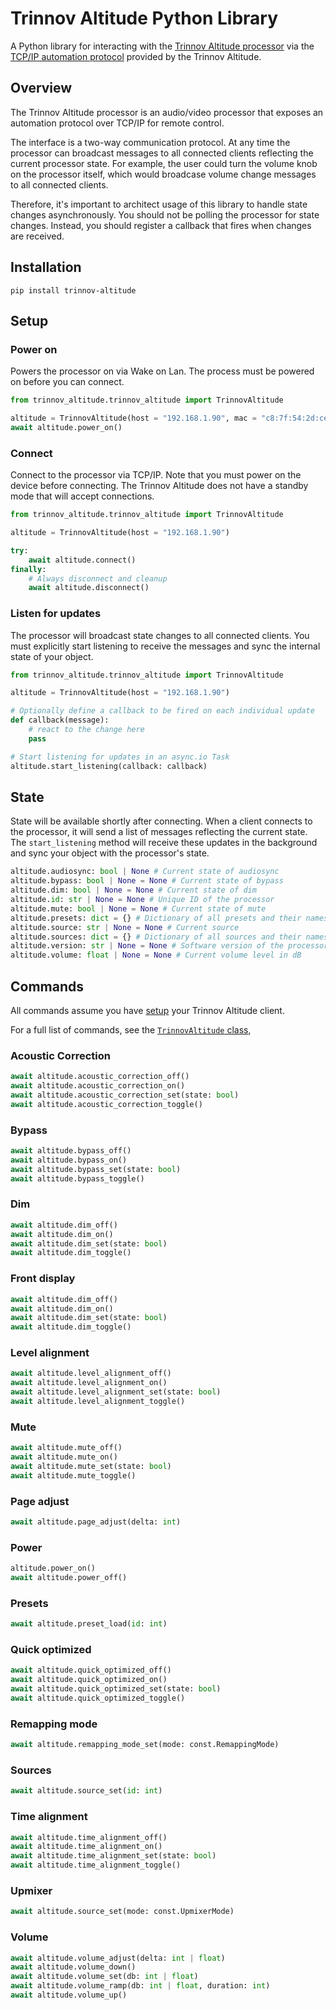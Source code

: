 # Trinnov Altitude Python Library

A Python library for interacting with the [Trinnov Altitude processor](https://www.trinnov.com/en/products/altitude32/) via the
[TCP/IP automation protocol](docs/Alititude%20Protocol.pdf) provided by the Trinnov Altitude.

## Overview

The Trinnov Altitude processor is an audio/video processor that exposes an
automation protocol over TCP/IP for remote control.

The interface is a two-way communication protocol. At any time the processor
can broadcast messages to all connected clients reflecting the current
processor state. For example, the user could turn the volume knob on the
processor itself, which would broadcase volume change messages to all connected
clients.

Therefore, it's important to architect usage of this library to handle state
changes asynchronously. You should not be polling the processor for state
changes. Instead, you should register a callback that fires when changes are
received.

## Installation

```
pip install trinnov-altitude
```

## Setup

### Power on

Powers the processor on via Wake on Lan. The process must be powered on
before you can connect.

```python
from trinnov_altitude.trinnov_altitude import TrinnovAltitude

altitude = TrinnovAltitude(host = "192.168.1.90", mac = "c8:7f:54:2d:ce:f2")
await altitude.power_on()
```

### Connect

Connect to the processor via TCP/IP. Note that you must power on the device
before connecting. The Trinnov Altitude does not have a standby mode that will
accept connections.

```python
from trinnov_altitude.trinnov_altitude import TrinnovAltitude

altitude = TrinnovAltitude(host = "192.168.1.90")

try:
    await altitude.connect()
finally:
    # Always disconnect and cleanup
    await altitude.disconnect()
```

### Listen for updates

The processor will broadcast state changes to all connected clients. You must
explicitly start listening to receive the messages and sync the internal state
of your object.

```python
from trinnov_altitude.trinnov_altitude import TrinnovAltitude

altitude = TrinnovAltitude(host = "192.168.1.90")

# Optionally define a callback to be fired on each individual update
def callback(message):
    # react to the change here
    pass

# Start listening for updates in an async.io Task
altitude.start_listening(callback: callback)
```

## State

State will be available shortly after connecting. When a client connects to the
processor, it will send a list of messages reflecting the current state. The
`start_listening` method will receive these updates in the background and sync
your object with the processor's state.

```python
altitude.audiosync: bool | None # Current state of audiosync
altitude.bypass: bool | None = None # Current state of bypass
altitude.dim: bool | None = None # Current state of dim
altitude.id: str | None = None # Unique ID of the processor
altitude.mute: bool | None = None # Current state of mute
altitude.presets: dict = {} # Dictionary of all presets and their names
altitude.source: str | None = None # Current source
altitude.sources: dict = {} # Dictionary of all sources and their names
altitude.version: str | None = None # Software version of the processor
altitude.volume: float | None = None # Current volume level in dB
```

## Commands

All commands assume you have [setup](#setup) your Trinnov Altitude client.

For a full list of commands, see the [`TrinnovAltitude` class](trinnov_altitude/trinnov_altitude.py),

### Acoustic Correction

```python
await altitude.acoustic_correction_off()
await altitude.acoustic_correction_on()
await altitude.acoustic_correction_set(state: bool)
await altitude.acoustic_correction_toggle()
```

### Bypass

```python
await altitude.bypass_off()
await altitude.bypass_on()
await altitude.bypass_set(state: bool)
await altitude.bypass_toggle()
```

### Dim

```python
await altitude.dim_off()
await altitude.dim_on()
await altitude.dim_set(state: bool)
await altitude.dim_toggle()
```

### Front display

```python
await altitude.dim_off()
await altitude.dim_on()
await altitude.dim_set(state: bool)
await altitude.dim_toggle()
```

### Level alignment

```python
await altitude.level_alignment_off()
await altitude.level_alignment_on()
await altitude.level_alignment_set(state: bool)
await altitude.level_alignment_toggle()
```

### Mute

```python
await altitude.mute_off()
await altitude.mute_on()
await altitude.mute_set(state: bool)
await altitude.mute_toggle()
```

### Page adjust

```python
await altitude.page_adjust(delta: int)
```

### Power

```python
altitude.power_on()
await altitude.power_off()
```

### Presets

```python
await altitude.preset_load(id: int)
```

### Quick optimized

```python
await altitude.quick_optimized_off()
await altitude.quick_optimized_on()
await altitude.quick_optimized_set(state: bool)
await altitude.quick_optimized_toggle()
```

### Remapping mode

```python
await altitude.remapping_mode_set(mode: const.RemappingMode)
```

### Sources

```python
await altitude.source_set(id: int)
```

### Time alignment

```python
await altitude.time_alignment_off()
await altitude.time_alignment_on()
await altitude.time_alignment_set(state: bool)
await altitude.time_alignment_toggle()
```

### Upmixer

```python
await altitude.source_set(mode: const.UpmixerMode)
```

### Volume

```python
await altitude.volume_adjust(delta: int | float)
await altitude.volume_down()
await altitude.volume_set(db: int | float)
await altitude.volume_ramp(db: int | float, duration: int)
await altitude.volume_up()
```
